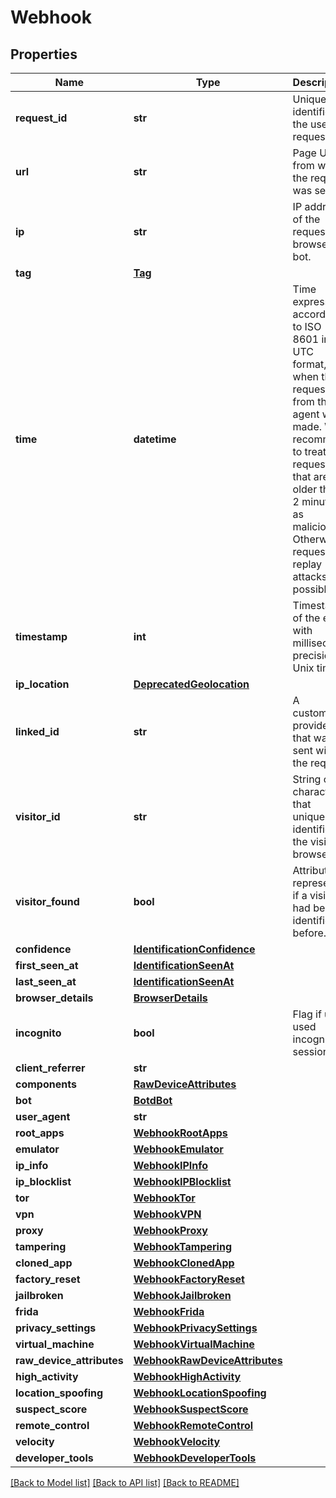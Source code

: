 # Webhook

## Properties
Name | Type | Description | Notes
------------ | ------------- | ------------- | -------------
**request_id** | **str** | Unique identifier of the user's request. | 
**url** | **str** | Page URL from which the request was sent. | 
**ip** | **str** | IP address of the requesting browser or bot. | 
**tag** | [**Tag**](Tag.md) |  | [optional] 
**time** | **datetime** | Time expressed according to ISO 8601 in UTC format, when the request from the JS agent was made. We recommend to treat requests that are older than 2 minutes as malicious. Otherwise, request replay attacks are possible. | 
**timestamp** | **int** | Timestamp of the event with millisecond precision in Unix time. | 
**ip_location** | [**DeprecatedGeolocation**](DeprecatedGeolocation.md) |  | [optional] 
**linked_id** | **str** | A customer-provided id that was sent with the request. | [optional] 
**visitor_id** | **str** | String of 20 characters that uniquely identifies the visitor's browser. | [optional] 
**visitor_found** | **bool** | Attribute represents if a visitor had been identified before. | [optional] 
**confidence** | [**IdentificationConfidence**](IdentificationConfidence.md) |  | [optional] 
**first_seen_at** | [**IdentificationSeenAt**](IdentificationSeenAt.md) |  | [optional] 
**last_seen_at** | [**IdentificationSeenAt**](IdentificationSeenAt.md) |  | [optional] 
**browser_details** | [**BrowserDetails**](BrowserDetails.md) |  | [optional] 
**incognito** | **bool** | Flag if user used incognito session. | [optional] 
**client_referrer** | **str** |  | [optional] 
**components** | [**RawDeviceAttributes**](RawDeviceAttributes.md) |  | [optional] 
**bot** | [**BotdBot**](BotdBot.md) |  | [optional] 
**user_agent** | **str** |  | [optional] 
**root_apps** | [**WebhookRootApps**](WebhookRootApps.md) |  | [optional] 
**emulator** | [**WebhookEmulator**](WebhookEmulator.md) |  | [optional] 
**ip_info** | [**WebhookIPInfo**](WebhookIPInfo.md) |  | [optional] 
**ip_blocklist** | [**WebhookIPBlocklist**](WebhookIPBlocklist.md) |  | [optional] 
**tor** | [**WebhookTor**](WebhookTor.md) |  | [optional] 
**vpn** | [**WebhookVPN**](WebhookVPN.md) |  | [optional] 
**proxy** | [**WebhookProxy**](WebhookProxy.md) |  | [optional] 
**tampering** | [**WebhookTampering**](WebhookTampering.md) |  | [optional] 
**cloned_app** | [**WebhookClonedApp**](WebhookClonedApp.md) |  | [optional] 
**factory_reset** | [**WebhookFactoryReset**](WebhookFactoryReset.md) |  | [optional] 
**jailbroken** | [**WebhookJailbroken**](WebhookJailbroken.md) |  | [optional] 
**frida** | [**WebhookFrida**](WebhookFrida.md) |  | [optional] 
**privacy_settings** | [**WebhookPrivacySettings**](WebhookPrivacySettings.md) |  | [optional] 
**virtual_machine** | [**WebhookVirtualMachine**](WebhookVirtualMachine.md) |  | [optional] 
**raw_device_attributes** | [**WebhookRawDeviceAttributes**](WebhookRawDeviceAttributes.md) |  | [optional] 
**high_activity** | [**WebhookHighActivity**](WebhookHighActivity.md) |  | [optional] 
**location_spoofing** | [**WebhookLocationSpoofing**](WebhookLocationSpoofing.md) |  | [optional] 
**suspect_score** | [**WebhookSuspectScore**](WebhookSuspectScore.md) |  | [optional] 
**remote_control** | [**WebhookRemoteControl**](WebhookRemoteControl.md) |  | [optional] 
**velocity** | [**WebhookVelocity**](WebhookVelocity.md) |  | [optional] 
**developer_tools** | [**WebhookDeveloperTools**](WebhookDeveloperTools.md) |  | [optional] 

[[Back to Model list]](../README.md#documentation-for-models) [[Back to API list]](../README.md#documentation-for-api-endpoints) [[Back to README]](../README.md)

